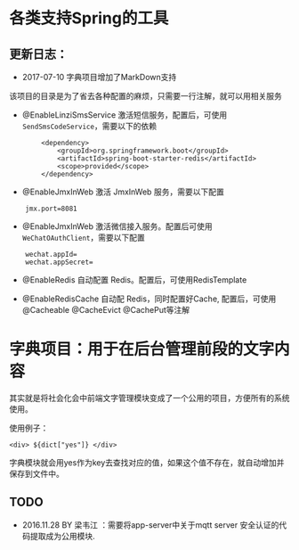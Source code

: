 # 各类支持Spring的工具


## 更新日志：
- 2017-07-10 字典项目增加了MarkDown支持


该项目的目录是为了省去各种配置的麻烦，只需要一行注解，就可以用相关服务


- @EnableLinziSmsService 激活短信服务，配置后，可使用`SendSmsCodeService`，需要以下的依赖
```
		<dependency>
			<groupId>org.springframework.boot</groupId>
			<artifactId>spring-boot-starter-redis</artifactId>
			<scope>provided</scope>
		</dependency>
```

- @EnableJmxInWeb 激活 JmxInWeb 服务，需要以下配置
```
	jmx.port=8081
```

- @EnableJmxInWeb 激活微信接入服务。配置后可使用 `WeChatOAuthClient`，需要以下配置
```
	wechat.appId=
	wechat.appSecret=
```

- @EnableRedis 自动配置 Redis。配置后，可使用RedisTemplate

- @EnableRedisCache 自动配 Redis，同时配置好Cache, 配置后，可使用 @Cacheable @CacheEvict @CachePut等注解


# 字典项目：用于在后台管理前段的文字内容

其实就是将社会化会中前端文字管理模块变成了一个公用的项目，方便所有的系统使用。

使用例子：
```
<div> ${dict["yes"]} </div>
```

字典模块就会用yes作为key去查找对应的值，如果这个值不存在，就自动增加并保存到文件中。

## TODO
- 2016.11.28 BY 梁韦江 ：需要将app-server中关于mqtt server 安全认证的代码提取成为公用模块.